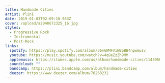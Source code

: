 ```yaml
---
title: Handmade Cities
artist: Plini
date: 2019-01-03T02:09:10.583Z
cover: /upload/a2040672325_16.jpg
styles:
  - Progressive Rock
  - Instrumental
  - Post-Rock
links:
  spotify: https://play.spotify.com/album/36vGWMFViWBpBB4npwmusv
  youtube: https://music.youtube.com/watch?v=4qOeZzZh9MM
  applemusic: https://itunes.apple.com/us/album/handmade-cities/1143950631?uo=4
  soundcloud: ""
  bandcamp: https://plini.bandcamp.com/album/handmade-cities
  deezer: https://www.deezer.com/album/76263232
---
```

